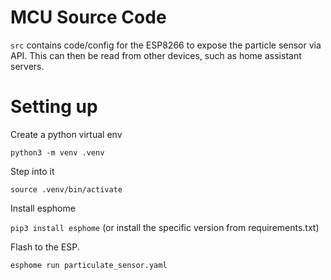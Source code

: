 # MCU Source Code

`src` contains code/config for the ESP8266 to expose the particle sensor via API. This can then be read from other devices, such as home assistant servers.

# Setting up

Create a python virtual env

`python3 -m venv .venv`

Step into it

`source .venv/bin/activate`

Install esphome

`pip3 install esphome` (or install the specific version from requirements.txt)

Flash to the ESP.

`esphome run particulate_sensor.yaml`